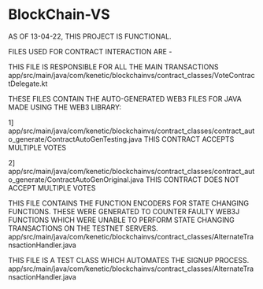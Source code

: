 # BlockChain-VS

AS OF 13-04-22, THIS PROJECT IS FUNCTIONAL.

FILES USED FOR CONTRACT INTERACTION ARE -

THIS FILE IS RESPONSIBLE FOR ALL THE MAIN TRANSACTIONS
app/src/main/java/com/kenetic/blockchainvs/contract_classes/VoteContractDelegate.kt

THESE FILES CONTAIN THE AUTO-GENERATED WEB3 FILES FOR JAVA MADE USING THE WEB3 LIBRARY:

1] app/src/main/java/com/kenetic/blockchainvs/contract_classes/contract_auto_generate/ContractAutoGenTesting.java
    THIS CONTRACT ACCEPTS MULTIPLE VOTES

2] app/src/main/java/com/kenetic/blockchainvs/contract_classes/contract_auto_generate/ContractAutoGenOriginal.java
    THIS CONTRACT DOES NOT ACCEPT MULTIPLE VOTES

THIS FILE CONTAINS THE FUNCTION ENCODERS FOR STATE CHANGING FUNCTIONS. THESE WERE GENERATED TO COUNTER FAULTY WEB3J FUNCTIONS WHICH WERE UNABLE TO PERFORM STATE CHANGING TRANSACTIONS ON THE TESTNET SERVERS.
app/src/main/java/com/kenetic/blockchainvs/contract_classes/AlternateTransactionHandler.java

THIS FILE IS A TEST CLASS WHICH AUTOMATES THE SIGNUP PROCESS.
app/src/main/java/com/kenetic/blockchainvs/contract_classes/AlternateTransactionHandler.java